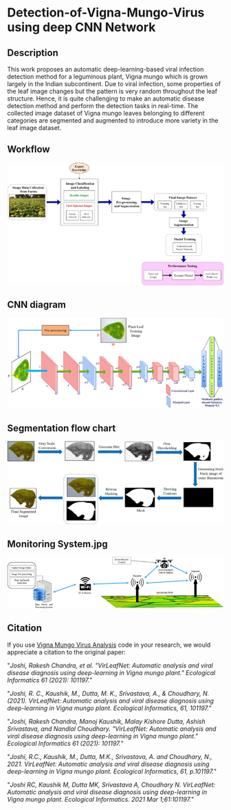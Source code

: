 # Detection-of-Vigna-Mungo-Virus using deep CNN Network

## Description
This work proposes an automatic deep-learning-based viral infection detection method for a leguminous plant, Vigna mungo which is grown largely in the Indian subcontinent. Due to viral infection, some properties of the leaf image changes but the pattern is very random throughout the leaf structure. Hence, it is quite challenging to make an automatic disease detection method and perform the detection tasks in real-time. The collected image dataset of Vigna mungo leaves belonging to different categories are segmented and augmented to introduce more variety in the leaf image dataset.

## Workflow
<img src="figure/framework.jpg"/>

## CNN diagram
<img src="figure/cnn.jpg"/>

## Segmentation flow chart
<img src="figure/segmentation.jpg"/>

## Monitoring System.jpg
<img src="figure/monitoring_system.jpg"/>


## Citation

If you use [Vigna Mungo Virus Analysis](https://github.com/manojkaushik/Detection-of-Vigna-Mungo-Virus) code in your research, we would appreciate a citation to the original paper:

"*Joshi, Rakesh Chandra, et al. "VirLeafNet: Automatic analysis and viral disease diagnosis using deep-learning in Vigna mungo plant." Ecological Informatics 61 (2021): 101197.*"

"*Joshi, R. C., Kaushik, M., Dutta, M. K., Srivastava, A., & Choudhary, N. (2021). VirLeafNet: Automatic analysis and viral disease diagnosis using deep-learning in Vigna mungo plant. Ecological Informatics, 61, 101197.*"

"*Joshi, Rakesh Chandra, Manoj Kaushik, Malay Kishore Dutta, Ashish Srivastava, and Nandlal Choudhary. "VirLeafNet: Automatic analysis and viral disease diagnosis using deep-learning in Vigna mungo plant." Ecological Informatics 61 (2021): 101197.*"

"*Joshi, R.C., Kaushik, M., Dutta, M.K., Srivastava, A. and Choudhary, N., 2021. VirLeafNet: Automatic analysis and viral disease diagnosis using deep-learning in Vigna mungo plant. Ecological Informatics, 61, p.101197.*"

"*Joshi RC, Kaushik M, Dutta MK, Srivastava A, Choudhary N. VirLeafNet: Automatic analysis and viral disease diagnosis using deep-learning in Vigna mungo plant. Ecological Informatics. 2021 Mar 1;61:101197.*"